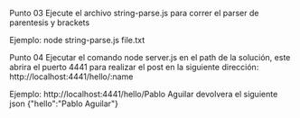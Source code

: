 Punto 03
Ejecute el archivo string-parse.js <FileName> para correr el parser de parentesis y brackets
  
  Ejemplo:
    node string-parse.js file.txt

Punto 04
  Ejecutar el comando node server.js en el path de la solución, este abrira el puerto 4441 para realizar el post en la siguiente dirección:
http://localhost:4441/hello/:name

  Ejemplo:
    http://localhost:4441/hello/Pablo Aguilar
    devolvera el siguiente json
      {"hello":"Pablo Aguilar"}
